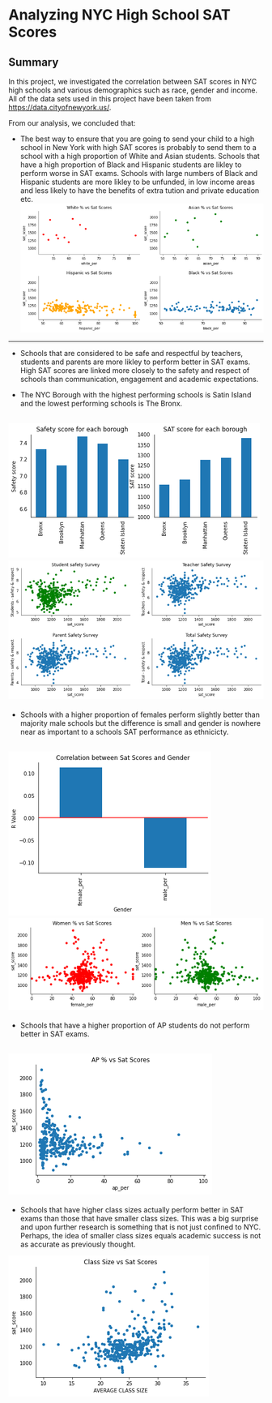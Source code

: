# Analyzing NYC High School SAT Scores

## Summary
In this project, we investigated the correlation between SAT scores in NYC high schools and various demographics such as race, gender and income. All of the data sets used in this project have been taken from https://data.cityofnewyork.us/.

From our analysis, we concluded that:

- The best way to ensure that you are going to send your child to a high school in New York with high SAT scores is probably to send them to a school with a high proportion of White and Asian students. Schools that have a high proportion of Black and Hispanic students are likley to perform worse in SAT exams. Schools with large numbers of Black and Hispanic students are more likley to be unfunded, in low income areas and less likely to have the benefits of extra tution and private education etc.
![](https://github.com/OlaOlagunju/SAT_Scores_Project/blob/main/fig_6.png)

---------------------------------------------------------------------
- Schools that are considered to be safe and respectful by teachers, students and parents are more likley to perform better in SAT exams. High SAT scores are linked more closely to the safety and respect of schools than communication, engagement and academic expectations. 

- The NYC Borough with the highest performing schools is Satin Island and the lowest performing schools is The Bronx.

![](https://github.com/OlaOlagunju/SAT_Scores_Project/blob/main/fig_3.png)
![](https://github.com/OlaOlagunju/SAT_Scores_Project/blob/main/fig_2.png)
-------------------------------------------------------------------

- Schools with a higher proportion of females perform slightly better than majority male schools but the difference is small and gender is nowhere near as important to a schools SAT performance as ethnicicty.

![](https://github.com/OlaOlagunju/SAT_Scores_Project/blob/main/fig_7.png)
![](https://github.com/OlaOlagunju/SAT_Scores_Project/blob/main/fig_8.png)
-------------------------------------------------------------------------
- Schools that have a higher proportion of AP students do not perform better in SAT exams. 

![](https://github.com/OlaOlagunju/SAT_Scores_Project/blob/main/fig_9.png)
-------------------------------------------------------------------------

- Schools that have higher class sizes actually perform better in SAT exams than those that have smaller class sizes. This was a big surprise and upon further research is something that is not just confined to NYC. Perhaps, the idea of smaller class sizes equals academic success is not as accurate as previously thought. 

![](https://github.com/OlaOlagunju/SAT_Scores_Project/blob/main/fig_10.png)
